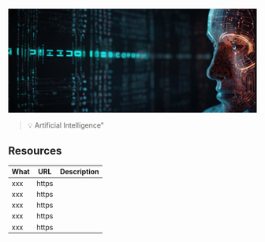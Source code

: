 
![Artificial Intelligence](images/ai.jpg "Artificial Intelligence")

> :bulb: Artificial Intelligence"


## Resources
| What | URL | Description |
| ----------- | ----------- | ----------- |
| xxx | https |  |
| xxx | https |  |
| xxx | https |  |
| xxx | https |  |
| xxx | https |  |


